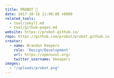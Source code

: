 ```yaml
---
title: PROBOT 🤖
date: 2017-10-16 11:00:00 +0000
related_tools:
  - tool/jekyll.md
  - tool/github-pages.md
website: https://probot.github.io/
repo: https://github.com/probot/probot.github.io
creator:
  - name: Brandon Keepers
    role: 'Design/Development'
    url: https://opensoul.org/
    twitter_username: bkeepers
images:
  - "/uploads/probot.png"
---
```

